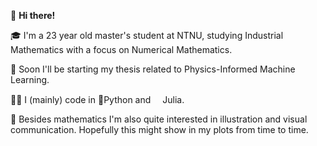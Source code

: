 👋 **Hi there!**

🎓 I'm a 23 year old master's student at NTNU, studying Industrial Mathematics with a focus on Numerical Mathematics.

📜 Soon I'll be starting my thesis related to Physics-Informed Machine Learning.

🧑‍💻 I (mainly) code in 🐍Python and <img src="https://raw.githubusercontent.com/JuliaLang/julia/master/doc/src/assets/julia.ico" width="15">Julia.

🎨 Besides mathematics I'm also quite interested in illustration and visual communication. Hopefully this might show in my plots from time to time.
